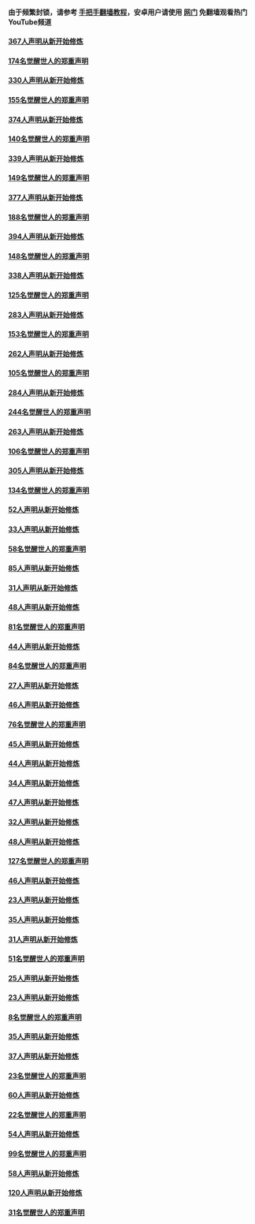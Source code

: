 #### 由于频繁封锁，请参考 [手把手翻墙教程](https://github.com/gfw-breaker/guides/wiki/)，安卓用户请使用 [网门](https://github.com/gfw-breaker/nogfw/blob/master/dl.md?t=06072101) 免翻墙观看热门YouTube频道 

#### [367人声明从新开始修炼](../pages/91/426421.md?t=06072101) 

#### [174名觉醒世人的郑重声明](../pages/91/426420.md?t=06072101) 

#### [330人声明从新开始修炼](../pages/91/426139.md?t=06072101) 

#### [155名觉醒世人的郑重声明](../pages/91/426138.md?t=06072101) 

#### [374人声明从新开始修炼](../pages/91/425811.md?t=06072101) 

#### [140名觉醒世人的郑重声明](../pages/91/425810.md?t=06072101) 

#### [339人声明从新开始修炼](../pages/91/425690.md?t=06072101) 

#### [149名觉醒世人的郑重声明](../pages/91/425689.md?t=06072101) 

#### [377人声明从新开始修炼](../pages/91/424867.md?t=06072101) 

#### [188名觉醒世人的郑重声明](../pages/91/424866.md?t=06072101) 

#### [394人声明从新开始修炼](../pages/91/423914.md?t=06072101) 

#### [148名觉醒世人的郑重声明](../pages/91/423913.md?t=06072101) 

#### [338人声明从新开始修炼](../pages/91/423540.md?t=06072101) 

#### [125名觉醒世人的郑重声明](../pages/91/423539.md?t=06072101) 

#### [283人声明从新开始修炼](../pages/91/423296.md?t=06072101) 

#### [153名觉醒世人的郑重声明](../pages/91/423295.md?t=06072101) 

#### [262人声明从新开始修炼](../pages/91/423004.md?t=06072101) 

#### [105名觉醒世人的郑重声明](../pages/91/423003.md?t=06072101) 

#### [284人声明从新开始修炼](../pages/91/422707.md?t=06072101) 

#### [244名觉醒世人的郑重声明](../pages/91/422706.md?t=06072101) 

#### [263人声明从新开始修炼](../pages/91/422553.md?t=06072101) 

#### [106名觉醒世人的郑重声明](../pages/91/422552.md?t=06072101) 

#### [305人声明从新开始修炼](../pages/91/422153.md?t=06072101) 

#### [134名觉醒世人的郑重声明](../pages/91/422152.md?t=06072101) 

#### [52人声明从新开始修炼](../pages/91/421846.md?t=06072101) 

#### [33人声明从新开始修炼](../pages/91/421804.md?t=06072101) 

#### [58名觉醒世人的郑重声明](../pages/91/421845.md?t=06072101) 

#### [85人声明从新开始修炼](../pages/91/421769.md?t=06072101) 

#### [31人声明从新开始修炼](../pages/91/421763.md?t=06072101) 

#### [48人声明从新开始修炼](../pages/91/421605.md?t=06072101) 

#### [81名觉醒世人的郑重声明](../pages/91/421656.md?t=06072101) 

#### [44人声明从新开始修炼](../pages/91/421544.md?t=06072101) 

#### [84名觉醒世人的郑重声明](../pages/91/421543.md?t=06072101) 

#### [27人声明从新开始修炼](../pages/91/421465.md?t=06072101) 

#### [46人声明从新开始修炼](../pages/91/421454.md?t=06072101) 

#### [76名觉醒世人的郑重声明](../pages/91/421453.md?t=06072101) 

#### [45人声明从新开始修炼](../pages/91/421452.md?t=06072101) 

#### [44人声明从新开始修炼](../pages/91/421422.md?t=06072101) 

#### [34人声明从新开始修炼](../pages/91/421322.md?t=06072101) 

#### [47人声明从新开始修炼](../pages/91/421264.md?t=06072101) 

#### [32人声明从新开始修炼](../pages/91/421225.md?t=06072101) 

#### [48人声明从新开始修炼](../pages/91/421202.md?t=06072101) 

#### [127名觉醒世人的郑重声明](../pages/91/421224.md?t=06072101) 

#### [46人声明从新开始修炼](../pages/91/421203.md?t=06072101) 

#### [23人声明从新开始修炼](../pages/91/421138.md?t=06072101) 

#### [35人声明从新开始修炼](../pages/91/421122.md?t=06072101) 

#### [31人声明从新开始修炼](../pages/91/421081.md?t=06072101) 

#### [51名觉醒世人的郑重声明](../pages/91/421080.md?t=06072101) 

#### [25人声明从新开始修炼](../pages/91/421020.md?t=06072101) 

#### [23人声明从新开始修炼](../pages/91/420884.md?t=06072101) 

#### [8名觉醒世人的郑重声明](../pages/91/420883.md?t=06072101) 

#### [35人声明从新开始修炼](../pages/91/420809.md?t=06072101) 

#### [37人声明从新开始修炼](../pages/91/420766.md?t=06072101) 

#### [23名觉醒世人的郑重声明](../pages/91/420765.md?t=06072101) 

#### [60人声明从新开始修炼](../pages/91/420727.md?t=06072101) 

#### [22名觉醒世人的郑重声明](../pages/91/420726.md?t=06072101) 

#### [54人声明从新开始修炼](../pages/91/420529.md?t=06072101) 

#### [99名觉醒世人的郑重声明](../pages/91/420528.md?t=06072101) 

#### [58人声明从新开始修炼](../pages/91/420198.md?t=06072101) 

#### [120人声明从新开始修炼](../pages/91/420141.md?t=06072101) 

#### [31名觉醒世人的郑重声明](../pages/91/420197.md?t=06072101) 

